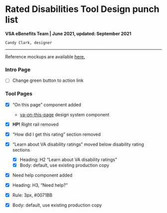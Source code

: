 # Rated Disabilities Tool Design punch list
**VSA eBenefits Team | June 2021, updated: September 2021**

`Candy Clark, designer`

---

Reference mockups are available [here.](https://www.sketch.com/s/9a70f4c7-68f8-4998-bfee-2fdbb709cfb2/v/eg7zxx/a/yg5bn8K/r/Q0K7nb)

### Intro Page

- [ ] Change green button to action link

### Tool Pages

- [x] “On this page” component added
	- [va-on-this-page](https://design.va.gov/storybook/?path=/docs/components-va-on-this-page--default) design system component
- [x] **HP!** Right rail removed
- [x] “How did I get this rating” section removed
- [x] “Learn about VA disability ratings” moved below disability rating sections
	- [x] Heading: H2 “Learn about VA disability ratings”
	- [x] Body: default, use existing production copy
- [x] Need help component added
- [x] Heading: H3, “Need help?”
- [x] Rule: 3px, #0071BB 
- [x] Body: default, use existing production copy

